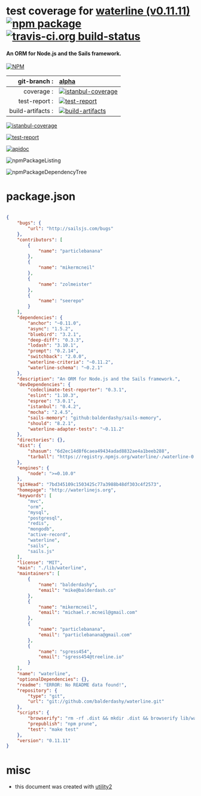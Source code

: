 # test coverage for  [waterline (v0.11.11)](http://waterlinejs.org)  [![npm package](https://img.shields.io/npm/v/npmtest-waterline.svg?style=flat-square)](https://www.npmjs.org/package/npmtest-waterline) [![travis-ci.org build-status](https://api.travis-ci.org/npmtest/node-npmtest-waterline.svg)](https://travis-ci.org/npmtest/node-npmtest-waterline)
#### An ORM for Node.js and the Sails framework.

[![NPM](https://nodei.co/npm/waterline.png?downloads=true)](https://www.npmjs.com/package/waterline)

| git-branch : | [alpha](https://github.com/npmtest/node-npmtest-waterline/tree/alpha)|
|--:|:--|
| coverage : | [![istanbul-coverage](https://npmtest.github.io/node-npmtest-waterline/build/coverage.badge.svg)](https://npmtest.github.io/node-npmtest-waterline/build/coverage.html/index.html)|
| test-report : | [![test-report](https://npmtest.github.io/node-npmtest-waterline/build/test-report.badge.svg)](https://npmtest.github.io/node-npmtest-waterline/build/test-report.html)|
| build-artifacts : | [![build-artifacts](https://npmtest.github.io/node-npmtest-waterline/glyphicons_144_folder_open.png)](https://github.com/npmtest/node-npmtest-waterline/tree/gh-pages/build)|

[![istanbul-coverage](https://npmtest.github.io/node-npmtest-waterline/build/screenCapture.buildCustomOrg.browser.coverage.html.png)](https://npmtest.github.io/node-npmtest-waterline/build/coverage.html/index.html)

[![test-report](https://npmtest.github.io/node-npmtest-waterline/build/screenCapture.buildCustomOrg.browser.%252Fhome%252Ftravis%252Fbuild%252Fnpmtest%252Fnode-npmtest-waterline%252Ftmp%252Fbuild%252Ftest-report.html.png)](https://npmtest.github.io/node-npmtest-waterline/build/test-report.html)

[![apidoc](https://npmdoc.github.io/node-npmdoc-waterline/build/screenCapture.buildApidoc.browser.%252Fhome%252Ftravis%252Fbuild%252Fnpmdoc%252Fnode-npmdoc-waterline%252Ftmp%252Fbuild%252Fapidoc.html.png)](https://npmdoc.github.io/node-npmdoc-waterline/build/apidoc.html)

![npmPackageListing](https://npmtest.github.io/node-npmtest-waterline/build/screenCapture.npmPackageListing.svg)

![npmPackageDependencyTree](https://npmtest.github.io/node-npmtest-waterline/build/screenCapture.npmPackageDependencyTree.svg)



# package.json

```json

{
    "bugs": {
        "url": "http://sailsjs.com/bugs"
    },
    "contributors": [
        {
            "name": "particlebanana"
        },
        {
            "name": "mikermcneil"
        },
        {
            "name": "zolmeister"
        },
        {
            "name": "seerepo"
        }
    ],
    "dependencies": {
        "anchor": "~0.11.0",
        "async": "1.5.2",
        "bluebird": "3.2.1",
        "deep-diff": "0.3.3",
        "lodash": "3.10.1",
        "prompt": "0.2.14",
        "switchback": "2.0.0",
        "waterline-criteria": "~0.11.2",
        "waterline-schema": "~0.2.1"
    },
    "description": "An ORM for Node.js and the Sails framework.",
    "devDependencies": {
        "codeclimate-test-reporter": "0.3.1",
        "eslint": "1.10.3",
        "espree": "3.0.1",
        "istanbul": "0.4.2",
        "mocha": "2.4.5",
        "sails-memory": "github:balderdashy/sails-memory",
        "should": "8.2.1",
        "waterline-adapter-tests": "~0.11.2"
    },
    "directories": {},
    "dist": {
        "shasum": "6d2ec14d8f6caea49434adad8832ae4a1beeb288",
        "tarball": "https://registry.npmjs.org/waterline/-/waterline-0.11.11.tgz"
    },
    "engines": {
        "node": ">=0.10.0"
    },
    "gitHead": "7bd345109c1503425c77a3988b48df303c4f2573",
    "homepage": "http://waterlinejs.org",
    "keywords": [
        "mvc",
        "orm",
        "mysql",
        "postgresql",
        "redis",
        "mongodb",
        "active-record",
        "waterline",
        "sails",
        "sails.js"
    ],
    "license": "MIT",
    "main": "./lib/waterline",
    "maintainers": [
        {
            "name": "balderdashy",
            "email": "mike@balderdash.co"
        },
        {
            "name": "mikermcneil",
            "email": "michael.r.mcneil@gmail.com"
        },
        {
            "name": "particlebanana",
            "email": "particlebanana@gmail.com"
        },
        {
            "name": "sgress454",
            "email": "sgress454@treeline.io"
        }
    ],
    "name": "waterline",
    "optionalDependencies": {},
    "readme": "ERROR: No README data found!",
    "repository": {
        "type": "git",
        "url": "git://github.com/balderdashy/waterline.git"
    },
    "scripts": {
        "browserify": "rm -rf .dist && mkdir .dist && browserify lib/waterline.js -s Waterline | uglifyjs > .dist/waterline.min.js",
        "prepublish": "npm prune",
        "test": "make test"
    },
    "version": "0.11.11"
}
```



# misc
- this document was created with [utility2](https://github.com/kaizhu256/node-utility2)
